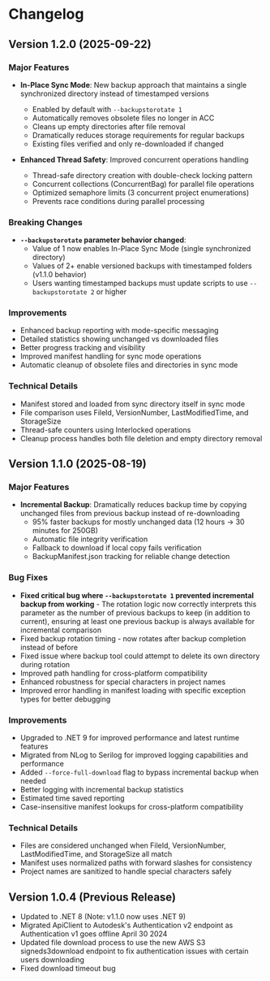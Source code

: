 # Changelog

## Version 1.2.0 (2025-09-22)

### Major Features

- **In-Place Sync Mode**: New backup approach that maintains a single synchronized directory instead of timestamped versions
    - Enabled by default with `--backupstorotate 1`
    - Automatically removes obsolete files no longer in ACC
    - Cleans up empty directories after file removal
    - Dramatically reduces storage requirements for regular backups
    - Existing files verified and only re-downloaded if changed

- **Enhanced Thread Safety**: Improved concurrent operations handling
    - Thread-safe directory creation with double-check locking pattern
    - Concurrent collections (ConcurrentBag) for parallel file operations
    - Optimized semaphore limits (3 concurrent project enumerations)
    - Prevents race conditions during parallel processing

### Breaking Changes

- **`--backupstorotate` parameter behavior changed**:
    - Value of 1 now enables In-Place Sync Mode (single synchronized directory)
    - Values of 2+ enable versioned backups with timestamped folders (v1.1.0 behavior)
    - Users wanting timestamped backups must update scripts to use `--backupstorotate 2` or higher

### Improvements

- Enhanced backup reporting with mode-specific messaging
- Detailed statistics showing unchanged vs downloaded files
- Better progress tracking and visibility
- Improved manifest handling for sync mode operations
- Automatic cleanup of obsolete files and directories in sync mode

### Technical Details

- Manifest stored and loaded from sync directory itself in sync mode
- File comparison uses FileId, VersionNumber, LastModifiedTime, and StorageSize
- Thread-safe counters using Interlocked operations
- Cleanup process handles both file deletion and empty directory removal

## Version 1.1.0 (2025-08-19)

### Major Features

- **Incremental Backup**: Dramatically reduces backup time by copying unchanged files from previous backup instead of
  re-downloading
    - 95% faster backups for mostly unchanged data (12 hours → 30 minutes for 250GB)
    - Automatic file integrity verification
    - Fallback to download if local copy fails verification
    - BackupManifest.json tracking for reliable change detection

### Bug Fixes

- **Fixed critical bug where `--backupstorotate 1` prevented incremental backup from working** - The rotation logic now
  correctly interprets this parameter as the number of previous backups to keep (in addition to current), ensuring at
  least one previous backup is always available for incremental comparison
- Fixed backup rotation timing - now rotates after backup completion instead of before
- Fixed issue where backup tool could attempt to delete its own directory during rotation
- Improved path handling for cross-platform compatibility
- Enhanced robustness for special characters in project names
- Improved error handling in manifest loading with specific exception types for better debugging

### Improvements

- Upgraded to .NET 9 for improved performance and latest runtime features
- Migrated from NLog to Serilog for improved logging capabilities and performance
- Added `--force-full-download` flag to bypass incremental backup when needed
- Better logging with incremental backup statistics
- Estimated time saved reporting
- Case-insensitive manifest lookups for cross-platform compatibility

### Technical Details

- Files are considered unchanged when FileId, VersionNumber, LastModifiedTime, and StorageSize all match
- Manifest uses normalized paths with forward slashes for consistency
- Project names are sanitized to handle special characters safely

## Version 1.0.4 (Previous Release)

- Updated to .NET 8 (Note: v1.1.0 now uses .NET 9)
- Migrated ApiClient to Autodesk's Authentication v2 endpoint as Authentication v1 goes offline April 30 2024
- Updated file download process to use the new AWS S3 signeds3download endpoint to fix authentication issues with
  certain users downloading
- Fixed download timeout bug